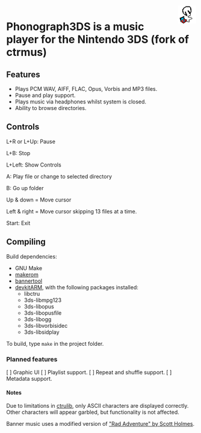 <img align="right" alt="The ctrmus icon" src="meta/icon.png">

# Phonograph3DS is a music player for the Nintendo 3DS (fork of ctrmus)


## Features
* Plays PCM WAV, AIFF, FLAC, Opus, Vorbis and MP3 files.
* Pause and play support.
* Plays music via headphones whilst system is closed.
* Ability to browse directories.

## Controls
L+R or L+Up: Pause

L+B: Stop

L+Left: Show Controls

A: Play file or change to selected directory

B: Go up folder

Up & down = Move cursor

Left & right = Move cursor skipping 13 files at a time.

Start: Exit


## Compiling

Build dependencies:
- GNU Make
- [makerom](https://github.com/3DSGuy/Project_CTR)
- [bannertool](https://github.com/Steveice10/bannertool)
- [devkitARM](https://devkitpro.org/wiki/Getting_Started), with the following packages installed:
  - libctru
  - 3ds-libmpg123
  - 3ds-libopus
  - 3ds-libopusfile
  - 3ds-libogg
  - 3ds-libvorbisidec
  - 3ds-libsidplay

To build, type `make` in the project folder.

### Planned features
[ ] Graphic UI
[ ] Playlist support.
[ ] Repeat and shuffle support.
[ ] Metadata support.

#### Notes
Due to limitations in [ctrulib](https://github.com/smealum/ctrulib/issues/328), only ASCII characters are displayed correctly. Other characters will appear garbled, but functionality is not affected.

Banner music uses a modified version of ["Rad Adventure" by Scott Holmes](http://freemusicarchive.org/music/Scott_Holmes/).
